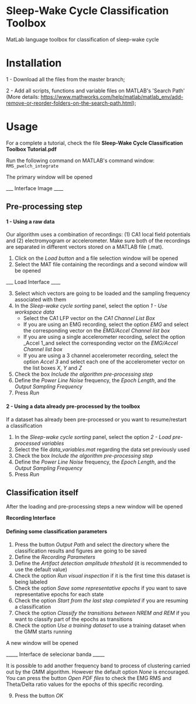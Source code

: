 # Sleep-Wake Cycle Classification Toolbox
MatLab language toolbox for classification of sleep-wake cycle

# Installation
1 - Download all the files from the master branch;

2 - Add all scripts, functions and variable files on MATLAB's 'Search Path' 
(More details: https://www.mathworks.com/help/matlab/matlab_env/add-remove-or-reorder-folders-on-the-search-path.html);

# Usage

For a complete a tutorial, check the file **Sleep-Wake Cycle Classification Toolbox Tutorial.pdf**

Run the following command on MATLAB's command window:
`RMS_pwelch_integrate`

The primary window will be opened

___ Interface Image ____

## Pre-processing step

#### 1 - Using a raw data

Our algorithm uses a combination of recordings: (1) CA1 local field potentials and (2) electromyogram or accelerometer. Make sure both of the recordings are separated in different vectors stored on a MATLAB file (.mat).

1. Click on the _Load button_ and a file selection window will be opened
2. Select the MAT file containing the recordings and a second window will be opened

___ Load Interface ____

3. Select which vectors are going to be loaded and the sampling frequency associated with them
4. In the _Sleep-wake cycle sorting_ panel, select the option _1 - Use workspace data_
   - Select the CA1 LFP vector on the _CA1 Channel List Box_
   - If you are using an EMG recording, select the option _EMG_ and select the corresponding vector on the _EMG/Accel Channel list box_
   - If you are using a single accelerometer recording, select the option _Accel 1_and select the corresponding vector on the _EMG/Accel Channel list box_
   - If you are using a 3 channel accelerometer recording, select the option _Accel 3_ and select each one of the accelerometer vector on the list boxes _X_, _Y_ and _Z_
5. Check the box _Include the algorithm pre-processing step_
6. Define the _Power Line Noise_ frequency, the _Epoch Length_, and the _Output Sampling Frequency_
7. Press _Run_
  
#### 2 - Using a data already pre-processed by the toolbox
If a dataset has already been pre-processed or you want to resume/restart a classification

1. In the _Sleep-wake cycle sorting_ panel, select the option _2 - Load pre-processed variables_
2. Select the file _data_variables.mat_ regarding the data set previously used
3. Check the box _Include the algorithm pre-processing step_
4. Define the _Power Line Noise_ frequency, the _Epoch Length_, and the _Output Sampling Frequency_
5. Press _Run_

## Classification itself

After the loading and pre-processing steps a new window will be opened

__Recording Interface__

#### Defining some classification parameters

1. Press the button _Output Path_ and select the directory where the classification results and figures are going to be saved
2. Define the _Recording Parameters_
3. Define the _Artifact detection amplitude trheshold_ (it is recommended to use the default value)
4. Check the option _Run visual inspection_ if it is the first time this dataset is being labeled
5. Check the option _Save some representative epochs_ if you want to save representative epochs for each state
6. Check the option _Start from the last step completed_ if you are resuming a classification
7. Check the option _Classify the transitions between NREM and REM_ if you want to classify part of the epochs as transitions
8. Check the option _Use a training dataset_ to use a training dataset when the GMM starts running

A new window will be opened

_____ Interface de selecionar banda _____

It is possible to add another frequency band to process of clustering carried out by the GMM algorithm. However the default option _None_ is encouraged. You can press the button _Open PDF files_ to check the EMG RMS and Theta/Delta ratio values for the epochs of this specific recording.

9. Press the button _OK_
